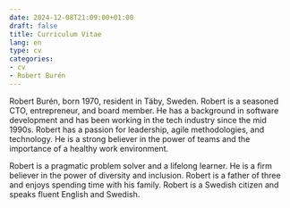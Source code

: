 ```yaml
---
date: 2024-12-08T21:09:00+01:00
draft: false
title: Curriculum Vitae
lang: en
type: cv
categories:
- cv
- Robert Burén
---
```


Robert Burén, born 1970, resident in Täby, Sweden. Robert is a seasoned CTO, entrepreneur, and board member. He has a background in software development and has been working in the tech industry since the mid 1990s. Robert has a passion for leadership, agile methodologies, and technology. He is a strong believer in the power of teams and the importance of a healthy work environment.

Robert is a pragmatic problem solver and a lifelong learner. He is a firm believer in the power of diversity and inclusion. Robert is a father of three and enjoys spending time with his family. Robert is a Swedish citizen and speaks fluent English and Swedish.

